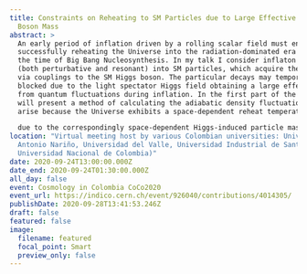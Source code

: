 ```yaml
---
title: Constraints on Reheating to SM Particles due to Large Effective Higgs
  Boson Mass
abstract: >
  An early period of inflation driven by a rolling scalar field must end by
  successfully reheating the Universe into the radiation-dominated era before
  the time of Big Bang Nucleosynthesis. In my talk I consider inflaton decays
  (both perturbative and resonant) into SM particles, which acquire their mass
  via couplings to the SM Higgs boson. The particular decays may temporarily be
  blocked due to the light spectator Higgs field obtaining a large effective VEV
  from quantum fluctuations during inflation. In the first part of the talk I
  will present a method of calculating the adiabatic density fluctuations that
  arise because the Universe exhibits a space-dependent reheat temperature, 

  due to the correspondingly space-dependent Higgs-induced particle masses. These fluctuations are severely non-Gaussian due to the inherent non-linearity of the reheating process. Results for the non-Gaussianity parameter f_NL are presented in the second part of my talk. Finally, I will show how temperature fluctuations and non-Gaussianity together can provide significantly strong constrains on SM parameters based on Cosmic Microwave Background measurements by Planck.
location: "Virtual meeting host by various Colombian universities: Universidad
  Antonio Nariño, Universidad del Valle, Universidad Industrial de Santander,
  Universidad Nacional de Colombia)"
date: 2020-09-24T13:00:00.000Z
date_end: 2020-09-24T01:30:00.000Z
all_day: false
event: Cosmology in Colombia CoCo2020
event_url: https://indico.cern.ch/event/926040/contributions/4014305/
publishDate: 2020-09-28T13:41:53.246Z
draft: false
featured: false
image:
  filename: featured
  focal_point: Smart
  preview_only: false
---
```

